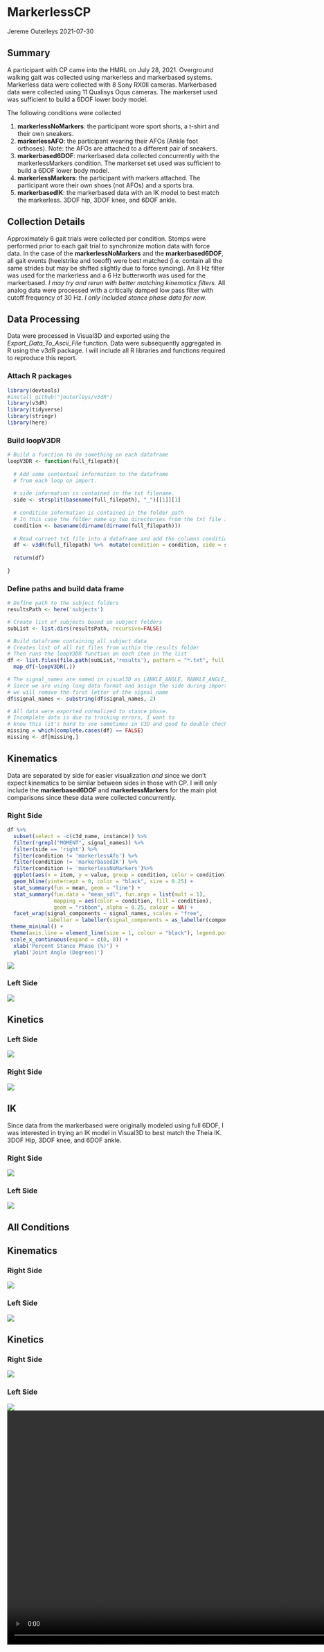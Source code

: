 MarkerlessCP
================
Jereme Outerleys
2021-07-30

## Summary

A participant with CP came into the HMRL on July 28, 2021. Overground
walking gait was collected using markerless and markerbased systems.
Markerless data were collected with 8 Sony RX0II cameras. Markerbased
data were collected using 11 Qualisys Oqus cameras. The markerset used
was sufficient to build a 6DOF lower body model.

The following conditions were collected

1.  **markerlessNoMarkers**: the participant wore sport shorts, a
    t-shirt and their own sneakers.
2.  **markerlessAFO**: the participant wearing their AFOs (Ankle foot
    orthoses). Note: the AFOs are attached to a different pair of
    sneakers.
3.  **markerbased6DOF**: markerbased data collected concurrently with
    the markerlessMarkers condition. The markerset set used was
    sufficient to build a 6DOF lower body model.
4.  **markerlessMarkers**: the participant with markers attached. The
    participant wore their own shoes (not AFOs) and a sports bra.
5.  **markerbasedIK**: the markerbased data with an IK model to best
    match the markerless. 3DOF hip, 3DOF knee, and 6DOF ankle.

## Collection Details

Approximately 6 gait trials were collected per condition. Stomps were
performed prior to each gait trial to synchronize motion data with force
data. In the case of the **markerlessNoMarkers** and the
**markerbased6DOF**, all gait events (heelstrike and toeoff) were best
matched (i.e. contain all the same strides but may be shifted slightly
due to force syncing). An 8 Hz filter was used for the markerless and a
6 Hz butterworth was used for the markerbased. *I may try and rerun with
better matching kinematics filters.* All analog data were processed with
a critically damped low pass filter with cutoff frequency of 30 Hz. *I
only included stance phase data for now.*

## Data Processing

Data were processed in Visual3D and exported using the
*Export\_Data\_To\_Ascii\_File* function. Data were subsequently
aggregated in R using the v3dR package. I will include all R libraries
and functions required to reproduce this report.

### Attach R packages

``` r
library(devtools)
#install_github("jouterleys/v3dR")
library(v3dR)
library(tidyverse)
library(stringr)
library(here)
```

### Build loopV3DR

``` r
# Build a function to do something on each dataframe
loopV3DR <- function(full_filepath){
  
  # Add some contextual information to the dataframe
  # from each loop on import.
  
  # side information is contained in the txt filename.
  side <- strsplit(basename(full_filepath), "_")[[1]][1]
  
  # condition information is contained in the folder path
  # In this case the folder name up two directories from the txt file is the subID
  condition <- basename(dirname(dirname(full_filepath)))
  
  # Read current txt file into a dataframe and add the columns condition and side.
  df <- v3dR(full_filepath) %>%  mutate(condition = condition, side = side)
  
  return(df)
  
}
```

### Define paths and build data frame

``` r
# Define path to the subject folders
resultsPath <- here('subjects')

# Create list of subjects based on subject folders
subList <- list.dirs(resultsPath, recursive=FALSE)

# Build dataframe containing all subject data
# Creates list of all txt files from within the results folder
# Then runs the loopV3DR function on each item in the list
df <- list.files(file.path(subList,'results'), pattern = "*.txt", full.names = TRUE) %>% 
  map_df(~loopV3DR(.)) 

# The signal_names are named in visual3D as LANKLE_ANGLE, RANKLE_ANGLE, etc.
# Since we are using long data format and assign the side during import
# we will remove the first letter of the signal_name
df$signal_names <- substring(df$signal_names, 2)

# All data were exported normalized to stance phase.
# Incomplete data is due to tracking errors, I want to 
# know this (it's hard to see sometimes in V3D and good to double check)
missing = which(complete.cases(df) == FALSE)
missing <- df[missing,]
```

## Kinematics

Data are separated by side for easier visualization *and* since we don’t
expect kinematics to be similar between sides in those with CP. I will
only include the **markerbased6DOF** and **markerlessMarkers** for the
main plot comparisons since these data were collected concurrently.

### Right Side

``` r
df %>%
  subset(select = -c(c3d_name, instance)) %>%
  filter(!grepl("MOMENT", signal_names)) %>%
  filter(side == 'right') %>%
  filter(condition != 'markerlessAfo') %>%
  filter(condition != 'markerbasedIK') %>%
  filter(condition != 'markerlessNoMarkers')%>%
  ggplot(aes(x = item, y = value, group = condition, color = condition)) +
  geom_hline(yintercept = 0, color = "black", size = 0.25) +
  stat_summary(fun = mean, geom = "line") +
  stat_summary(fun.data = "mean_sdl", fun.args = list(mult = 1),
               mapping = aes(color = condition, fill = condition),
               geom = "ribbon", alpha = 0.25, colour = NA) +
  facet_wrap(signal_components ~ signal_names, scales = "free",
             labeller = labeller(signal_components = as_labeller(component_names))) +
 theme_minimal() +
 theme(axis.line = element_line(size = 1, colour = "black"), legend.position = "top") +
 scale_x_continuous(expand = c(0, 0)) +
  xlab('Percent Stance Phase (%)') +
  ylab('Joint Angle (Degrees)')
```

<img src="README_files/figure-gfm/kinematics_right-1.png" style="display: block; margin: auto;" />

### Left Side

<img src="README_files/figure-gfm/kinematics_left-1.png" style="display: block; margin: auto;" />

## Kinetics

### Left Side

<img src="README_files/figure-gfm/kinetics_left-1.png" style="display: block; margin: auto;" />

### Right Side

<img src="README_files/figure-gfm/kinetics_right-1.png" style="display: block; margin: auto;" />

## IK

Since data from the markerbased were originally modeled using full 6DOF,
I was interested in trying an IK model in Visual3D to best match the
Theia IK. 3DOF Hip, 3DOF knee, and 6DOF ankle.

### Right Side

<img src="README_files/figure-gfm/kinematics_IK_right-1.png" style="display: block; margin: auto;" />

### Left Side

<img src="README_files/figure-gfm/kinematics_IK_left-1.png" style="display: block; margin: auto;" />

## All Conditions

## Kinematics

### Right Side

<img src="README_files/figure-gfm/kinematics_all_right-1.png" style="display: block; margin: auto;" />

### Left Side

<img src="README_files/figure-gfm/kinematics_all_left-1.png" style="display: block; margin: auto;" />

## Kinetics

### Right Side

<img src="README_files/figure-gfm/kinetics_all_right-1.png" style="display: block; margin: auto;" />

### Left Side

<img src="README_files/figure-gfm/kinetics_all_left-1.png" style="display: block; margin: auto;" />

<style type="text/css">
.center {
    margin-left: auto;
    margin-right: auto;
    display: block
}
</style>
<video class="center" width="960" height="540" controls>
<source src="vid/MarkerlessCP.mp4" type="video/mp4">
</video>
